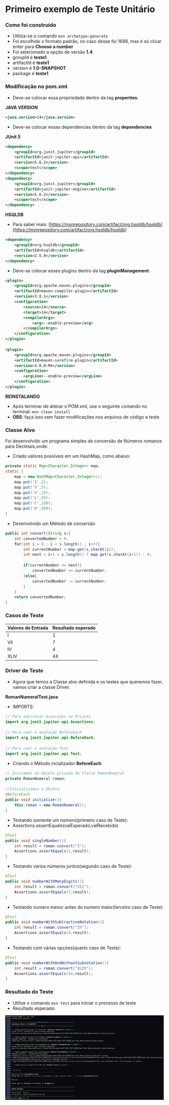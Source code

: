 # Primeiro exemplo de Teste Unitário

### Como foi construido

* Utiliza-se o comando `mvn archetype:generate`
* Foi escolhido o formato padrão, no caso desse foi 1688, mas é só clicar enter para **Choose a number**
* Foi selecionado a opção de versão **1.4**
* groupId é **teste1**
* artifactId é **teste1**
* version é **1.0-SNAPSHOT**
* package é **teste1**

### Modificação no pom.xml

* Deve-se colocar essa propriedade dentro da tag **properties**:

**JAVA VERSION**

```xml
<java.version>14</java.version>
```

* Deve-se colocar essas dependencias dentro da tag **dependencies**

**JUnit 5**

```xml
<dependency>
    <groupId>org.junit.jupiter</groupId>
    <artifactId>junit-jupiter-api</artifactId>
    <version>5.6.2</version>
    <scope>test</scope>
</dependency>
<dependency>
    <groupId>org.junit.jupiter</groupId>
    <artifactId>junit-jupiter-engine</artifactId>
    <version>5.6.2</version>
    <scope>test</scope>
</dependency>
```

**HSQLDB**

* Para saber mais: [https://mvnrepository.com/artifact/org.hsqldb/hsqldb](https://mvnrepository.com/artifact/org.hsqldb/hsqldb)

```xml
<dependency>
    <groupId>org.hsqldb</groupId>
    <artifactId>hsqldb</artifactId>
    <version>2.5.0</version>
</dependency>
```

* Deve-se colocar esses plugins dentro da tag **pluginManagement**:

```xml
<plugin>
    <groupId>org.apache.maven.plugins</groupId>
    <artifactId>maven-compiler-plugin</artifactId>
    <version>3.8.1</version>
    <configuration>
        <source>14</source>
        <target>14</target>
        <compilerArgs>
            <arg>--enable-preview</arg>
        </compilerArgs>
    </configuration>
</plugin>

<plugin>
    <groupId>org.apache.maven.plugins</groupId>
    <artifactId>maven-surefire-plugin</artifactId>
    <version>3.0.0-M4</version>
    <configuration>
        <argLine>--enable-preview</argLine>
    </configuration>
</plugin>
```

**REINSTALANDO**

* Após terminar de alterar o POM.xml, use o seguinte comando no terminal: `mvn clean install`
* **OBS**: faça isso sem fazer modificações nos arquivos de código e teste

### Classe Alvo

Foi desenvolvido um programa simples de conversão de Números romanos para Decimais,onde:

* Criado valores possíveis em um HashMap, como abaixo:

```java
private static Map<Character,Integer> map;
static {
    map = new HashMap<Character,Integer>();
    map.put('I',1);
    map.put('V',5);
    map.put('X',10);
    map.put('L',50);
    map.put('C',100);
    map.put('D',500);
}
```

* Desenvolvido um Método de conversão

```java
public int convert(String s){
    int convertedNumber = 0;
    for(int i = 0 ; i < s.length() ; i++){
        int currentNumber = map.get(s.charAt(i));
        int next = i+1 < s.length() ? map.get(s.charAt(i+1)) : 0;
            
        if(currentNumber >= next){
            convertedNumber += currentNumber;
        }else{
            convertedNumber -= currentNumber;
        }
    }
    return convertedNumber;
}
```

### Casos de Teste

Valores de Entrada|Resultado esperado
|---|---|
I|1
VII|7
IV|4
XLIV|44

### Driver de Teste

* Agora que temos a Classe alvo definida e os testes que queremos fazer, vamos criar a classe Driver.

**RomanNumeralTest.java**

* IMPORTS:

```java
// Para adicionar Asserções no Projeto
import org.junit.jupiter.api.Assertions;

// Para usar a anotação BeforeEach
import org.junit.jupiter.api.BeforeEach;

// Para usar a anotação Test
import org.junit.jupiter.api.Test;
```

* Criando o Método incializador **BeforeEach**:

```java
// Iniciamos um objeto privado da Classe RomanNumeral
private RomanNumeral roman;

//Inicializamos o Objeto
@BeforeEach
public void initialize(){
    this.roman = new RomanNumeral();
}
```

* Testando somente um número(primeiro caso de Teste):
* Assertions.assertEquals(valEsperado,valRecebido)

```java
@Test
public void singleNumber(){
    int result = roman.convert("I");
    Assertions.assertEquals(1,result);
}
```

* Testando vários números juntos(segundo caso de Teste):

```java
@Test
public void numberWithManyDigits(){
    int result = roman.convert("VII");
    Assertions.assertEquals(7,result);
}
```

* Testando numero menor antes do numero maior(terceiro caso de Teste):

```java
@Test
public void numberWithSubtractiveNotation(){
    int result = roman.convert("IV");
    Assertions.assertEquals(4,result);
}
```

* Testando com várias opções(quarto caso de Teste):

```java
@Test
public void numberWithAndWithoutSubnotation(){
    int result = roman.convert("XLIV");
    Assertions.assertEquals(44,result);
}
```

### Resultado do Teste

* Utilize o comando `mvn test` para iniciar o processo de teste
* Resultado esperado:

<img src="../Images/resultado-teste.png">

